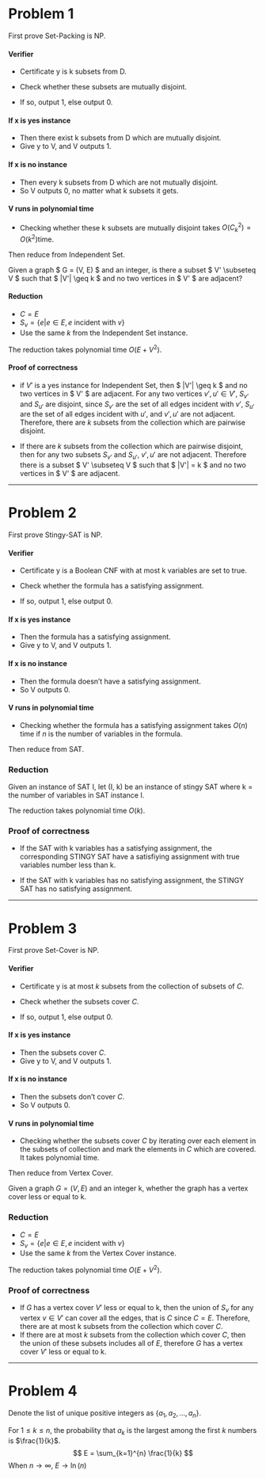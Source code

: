 # Problem 1

First prove Set-Packing is NP.

#### Verifier

- Certificate y is k subsets from D.

- Check whether these subsets are mutually disjoint.
- If so, output 1, else output 0.

#### If x is yes instance

- Then there exist k subsets from D which are mutually disjoint.
- Give y to V, and V outputs 1.

#### If x is no instance

- Then every k subsets from D which are not mutually disjoint.
- So V outputs 0, no matter what k subsets it gets.

#### V runs in polynomial time

- Checking whether these k subsets are mutually disjoint takes $O(C^2_k)=O(k^2)$​ time.



Then reduce from Independent Set.

Given a graph $ G = (V, E) $ and an integer, is there a subset $ V' \subseteq V $ such that $ |V'| \geq k $ and no two vertices in $ V' $ are adjacent?

#### Reduction

- $C = E$
-  $S_v = \{e|e\in E,e \text{ incident with } v \}$​ 
-  Use the same $k$​ from the Independent Set instance.

The reduction takes polynomial time $O(E+V^2)$.

#### Proof of correctness

- if $V'$ is a yes instance for Independent Set, then $ |V'| \geq k $ and no two vertices in $ V' $ are adjacent. For any two vertices $v',u' \in V'$, $S_{v’}$ and $S_{u'}$ are disjoint, since $S_{v'}$ are the set of all edges incident with $v'$, $S_{u'}$ are the set of all edges incident with $u'$, and $v', u'$ are not adjacent. Therefore, there are $k$ subsets from the collection which are pairwise disjoint.

- If there are $k$ subsets from the collection which are pairwise disjoint, then for any two subsets $S_{v’}$ and $S_{u'}$,  $v', u'$ are not adjacent. Therefore there is a subset $ V' \subseteq V $ such that $ |V'| = k $ and no two vertices in $ V' $ are adjacent.

---

# Problem 2

First prove Stingy-SAT is NP.

#### Verifier

- Certificate y is a Boolean CNF with at most k variables are set to true.

- Check whether the formula has a satisfying assignment.
- If so, output 1, else output 0.

#### If x is yes instance

- Then the formula has a satisfying assignment.
- Give y to V, and V outputs 1.

#### If x is no instance

- Then the formula doesn’t have a satisfying assignment.
- So V outputs 0.

#### V runs in polynomial time

- Checking whether the formula has a satisfying assignment takes $O(n)$ time if $n$ is the number of variables in the formula.



Then reduce from SAT.

### Reduction

Given an instance of SAT I, let (I, k) be an instance of stingy SAT where k = the number of variables in SAT instance I.

The reduction takes polynomial time $O(k)$.

### Proof of correctness

- If the SAT with k variables has a satisfying assignment, the corresponding STINGY SAT have a satisfiying assignment with true variables number less than k.

- If the SAT with k variables has no satisfying assignment, the STINGY SAT has no satisfying assignment.

---

# Problem 3

First prove Set-Cover is NP.

#### Verifier

- Certificate y is at most $k$ subsets from the collection of subsets of $C$.

- Check whether the subsets cover $C$.
- If so, output 1, else output 0.

#### If x is yes instance

- Then the subsets cover $C$.
- Give y to V, and V outputs 1.

#### If x is no instance

- Then the subsets don’t cover $C$.
- So V outputs 0.

#### V runs in polynomial time

- Checking whether the subsets cover $C$ by iterating over each element in the subsets of collection and mark the elements in $C$ which are covered. It takes polynomial time.



Then reduce from Vertex Cover.

Given a graph $G=(V,E)$ and an integer k, whether the graph has a vertex cover less or equal to k.

### Reduction

- $C=E$
- $S_v = \{e|e\in E,e \text{ incident with } v \}$ 
- Use the same $k$ from the Vertex Cover instance.

The reduction takes polynomial time $O(E+V^2)$.

### Proof of correctness

- If $G$ has a vertex cover $V'$ less or equal to k, then the union of $S_v$ for any vertex $v \in V'$ can cover all the edges, that is $C$ since $C=E$​. Therefore, there are at most k subsets from the collection which cover $C$.
- If there are at most $k$ subsets from the collection which cover $C$, then the union of these subsets includes all of $E$, therefore $G$ has a vertex cover $V'$ less or equal to k.

---

# Problem 4

Denote the list of unique positive integers as $\{a_1,a_2,…,a_n\}$.

For $1\le k \le n$, the probability that $a_k$ is the largest among the first $k$ numbers is $\frac{1}{k}$.
$$
E = \sum_{k=1}^{n} \frac{1}{k}
$$
When $n \to \infty$, $E\to \ln (n)$
